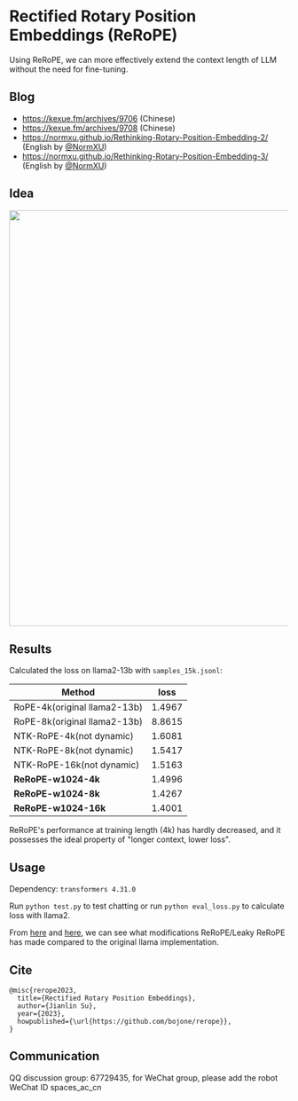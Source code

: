 # Rectified Rotary Position Embeddings (ReRoPE)

Using ReRoPE, we can more effectively extend the context length of LLM without the need for fine-tuning.

## Blog

- https://kexue.fm/archives/9706 (Chinese)
- https://kexue.fm/archives/9708 (Chinese)
- https://normxu.github.io/Rethinking-Rotary-Position-Embedding-2/ (English by [@NormXU](https://github.com/NormXU))
- https://normxu.github.io/Rethinking-Rotary-Position-Embedding-3/ (English by [@NormXU](https://github.com/NormXU))

## Idea

<img src="https://raw.githubusercontent.com/bojone/rerope/main/idea.png" width=750>

## Results

Calculated the loss on llama2-13b with `samples_15k.jsonl`:

| Method | loss |
| ------ | ---- |
| RoPE-4k(original llama2-13b) | 1.4967 |
| RoPE-8k(original llama2-13b) |  8.8615 |
| NTK-RoPE-4k(not dynamic) | 1.6081 |
| NTK-RoPE-8k(not dynamic) | 1.5417 |
| NTK-RoPE-16k(not dynamic) | 1.5163 |
| **ReRoPE-w1024-4k** | 1.4996 |
| **ReRoPE-w1024-8k** | 1.4267 |
| **ReRoPE-w1024-16k** | 1.4001 |

ReRoPE's performance at training length (4k) has hardly decreased, and it possesses the ideal property of "longer context, lower loss".

## Usage

Dependency: `transformers 4.31.0`

Run `python test.py` to test chatting or run `python eval_loss.py` to calculate loss with llama2.

From [here](https://github.com/bojone/rerope/commit/2cbd019fcafec5ebe2bd9a2aec139c13ee8a67ae#diff-95a34212b33ed7212a3e43a00a8c7461378b45c35cce0e093d7f6ff068263670) and [here](https://github.com/bojone/rerope/commit/2cbd019fcafec5ebe2bd9a2aec139c13ee8a67ae#diff-f2d0565fa79ad02ed55bcaaea148d153d231641920488e51ae6b51f3e30cb464), we can see what modifications ReRoPE/Leaky ReRoPE has made compared to the original llama implementation.

## Cite

```
@misc{rerope2023,
  title={Rectified Rotary Position Embeddings},
  author={Jianlin Su},
  year={2023},
  howpublished={\url{https://github.com/bojone/rerope}},
}
```

## Communication
QQ discussion group: 67729435, for WeChat group, please add the robot WeChat ID spaces_ac_cn
